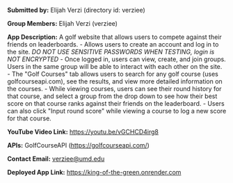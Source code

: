 **Submitted by:** Elijah Verzi (directory id: verziee)

**Group Members:** Elijah Verzi (verziee)

**App Description:** A golf website that allows users to compete against their friends on leaderboards. 
    - Allows users to create an account and log in to the site. *DO NOT USE SENSITIVE PASSWORDS WHEN TESTING, login is NOT ENCRYPTED* 
    - Once logged in, users can view, create, and join groups. Users in the same group will be able to interact with each other on the site.
    - The "Golf Courses" tab allows users to search for any golf course (uses golfcourseapi.com), see the results, and view more detailed information on the courses.
    - While viewing courses, users can see their round history for that course, and select a group from the drop down to see how their best score on that course ranks 
      against their friends on the leaderboard.
    - Users can also click "Input round score" while viewing a course to log a new score for that course.
    
**YouTube Video Link:** https://youtu.be/vGCHCD4irg8

**APIs:** GolfCourseAPI (https://golfcourseapi.com/)

**Contact Email:**  verziee@umd.edu

**Deployed App Link:** https://king-of-the-green.onrender.com